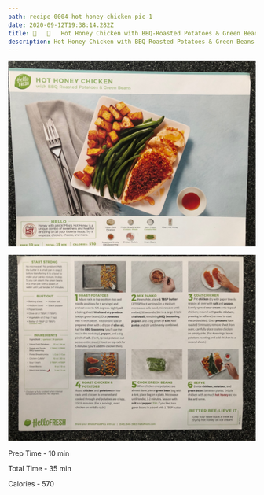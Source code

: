 ```yaml
---
path: recipe-0004-hot-honey-chicken-pic-1
date: 2020-09-12T19:38:14.282Z
title: 🍗   🥔   Hot Honey Chicken with BBQ-Roasted Potatoes & Green Beans
description: Hot Honey Chicken with BBQ-Roasted Potatoes & Green Beans
---
```



![picture of finished hot honey chicken](../assets/0004-hot-honey-chicken-pic-1.jpeg)

![picture of hot honey chicken recipe ingredients, prep and cooking instructions](../assets/0004-hot-honey-chicken-pic-2.jpeg)

Prep Time - 10 min

Total Time - 35 min

Calories - 570